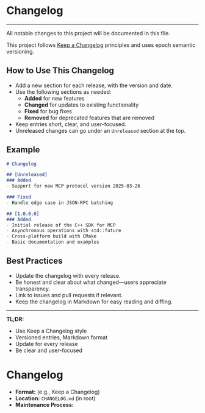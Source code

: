 # Changelog

---

All notable changes to this project will be documented in this file.

This project follows [Keep a Changelog](https://keepachangelog.com/en/1.0.0/) principles and uses epoch semantic versioning.

## How to Use This Changelog

- Add a new section for each release, with the version and date.
- Use the following sections as needed:
  - **Added** for new features
  - **Changed** for updates to existing functionality
  - **Fixed** for bug fixes
  - **Removed** for deprecated features that are removed
- Keep entries short, clear, and user-focused.
- Unreleased changes can go under an `Unreleased` section at the top.

## Example

```markdown
# Changelog

## [Unreleased]
### Added
- Support for new MCP protocol version 2025-03-26

### Fixed
- Handle edge case in JSON-RPC batching

## [1.0.0.0]
### Added
- Initial release of the C++ SDK for MCP
- Asynchronous operations with std::future
- Cross-platform build with CMake
- Basic documentation and examples
```

## Best Practices

- Update the changelog with every release.
- Be honest and clear about what changed—users appreciate transparency.
- Link to issues and pull requests if relevant.
- Keep the changelog in Markdown for easy reading and diffing.

---

**TL;DR:**
- Use Keep a Changelog style
- Versioned entries, Markdown format
- Update for every release
- Be clear and user-focused

# Changelog

-   **Format:** (e.g., Keep a Changelog)
-   **Location:** `CHANGELOG.md` (in root)
-   **Maintenance Process:** 